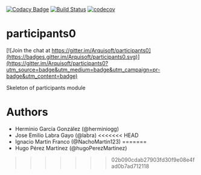 [![Codacy Badge](https://api.codacy.com/project/badge/Grade/2f5e9b234d9b4cbd8669629c299990ad)](https://www.codacy.com/app/jelabra/participationSystem2b?utm_source=github.com&utm_medium=referral&utm_content=Arquisoft/participationSystem2b&utm_campaign=badger)
[![Build Status](https://travis-ci.org/Arquisoft/participationSystem2b.svg?branch=master)](https://travis-ci.org/Arquisoft/participationSystem2b)
[![codecov](https://codecov.io/gh/Arquisoft/participationSystem2b/branch/master/graph/badge.svg)](https://codecov.io/gh/Arquisoft/participationSystem2b)


# participants0

[![Join the chat at https://gitter.im/Arquisoft/participants0](https://badges.gitter.im/Arquisoft/participants0.svg)](https://gitter.im/Arquisoft/participants0?utm_source=badge&utm_medium=badge&utm_campaign=pr-badge&utm_content=badge)

Skeleton of participants module

# Authors

- Herminio García González (@herminiogg)
- Jose Emilio Labra Gayo (@labra)
<<<<<<< HEAD
- Ignacio Martin Franco (@NachoMartin123)
=======
- Hugo Pérez Martínez (@hugoPerezMartinez)
>>>>>>> 02b090cdab27903fd30f9e08e4fad0b7ad712118

